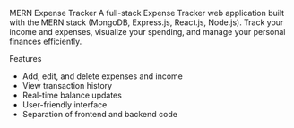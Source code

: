 MERN Expense Tracker
A full-stack Expense Tracker web application built with the MERN stack (MongoDB, Express.js, React.js, Node.js). Track your income and expenses, visualize your spending, and manage your personal finances efficiently.

Features

* Add, edit, and delete expenses and income
* View transaction history
* Real-time balance updates
* User-friendly interface
* Separation of frontend and backend code 

